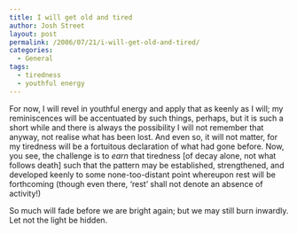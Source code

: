 ```yaml
---
title: I will get old and tired
author: Josh Street
layout: post
permalink: /2006/07/21/i-will-get-old-and-tired/
categories:
  - General
tags:
  - tiredness
  - youthful energy
---
```

For now, I will revel in youthful energy and apply that as keenly as I will; my reminiscences will be accentuated by such things, perhaps, but it is such a short while and there is always the possibility I will not remember that anyway, not realise what has been lost. And even so, it will not matter, for my tiredness will be a fortuitous declaration of what had gone before. Now, you see, the challenge is to *earn* that tiredness [of decay alone, not what follows death] such that the pattern may be established, strengthened, and developed keenly to some none-too-distant point whereupon rest will be forthcoming (though even there, &#8216;rest&#8217; shall not denote an absence of activity!)

So much will fade before we are bright again; but we may still burn inwardly. Let not the light be hidden.